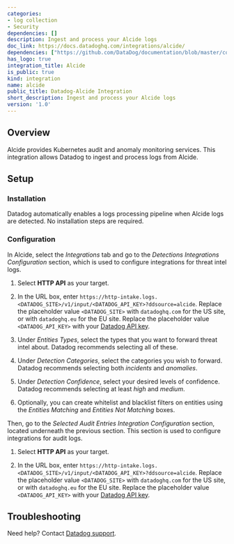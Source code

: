 ```yaml
---
categories:
- log collection
- Security
dependencies: []
description: Ingest and process your Alcide logs
doc_link: https://docs.datadoghq.com/integrations/alcide/
dependencies: ["https://github.com/DataDog/documentation/blob/master/content/en/integrations/alcide.md"]
has_logo: true
integration_title: Alcide
is_public: true
kind: integration
name: alcide
public_title: Datadog-Alcide Integration
short_description: Ingest and process your Alcide logs
version: '1.0'
---
```


## Overview

Alcide provides Kubernetes audit and anomaly monitoring services. This integration allows Datadog to ingest and process logs from Alcide.

## Setup

### Installation

Datadog automatically enables a logs processing pipeline when Alcide logs are detected. No installation steps are required.

### Configuration

In Alcide, select the _Integrations_ tab and go to the _Detections Integrations Configuration_ section, which is used to configure integrations for threat intel logs.

1. Select **HTTP API** as your target.

2. In the URL box, enter `https://http-intake.logs.<DATADOG_SITE>/v1/input/<DATADOG_API_KEY>?ddsource=alcide`. Replace the placeholder value `<DATADOG_SITE>` with `datadoghq.com` for the US site, or with `datadoghq.eu` for the EU site. Replace the placeholder value `<DATADOG_API_KEY>` with your [Datadog API key][1].

3. Under _Entities Types_, select the types that you want to forward threat intel about. Datadog recommends selecting all of these.

4. Under _Detection Categories_, select the categories you wish to forward. Datadog recommends selecting both _incidents_ and _anomalies_.

5. Under _Detection Confidence_, select your desired levels of confidence. Datadog recommends selecting at least _high_ and _medium_.

6. Optionally, you can create whitelist and blacklist filters on entities using the _Entities Matching_ and _Entities Not Matching_ boxes.

Then, go to the _Selected Audit Entries Integration Configuration_ section, located underneath the previous section. This section is used to configure integrations for audit logs.

1. Select **HTTP API** as your target.

2. In the URL box, enter `https://http-intake.logs.<DATADOG_SITE>/v1/input/<DATADOG_API_KEY>?ddsource=alcide`. Replace the placeholder value `<DATADOG_SITE>` with `datadoghq.com` for the US site, or with `datadoghq.eu` for the EU site. Replace the placeholder value `<DATADOG_API_KEY>` with your [Datadog API key][1].

## Troubleshooting

Need help? Contact [Datadog support][2].

[1]: https://app.datadoghq.com/account/settings#api
[2]: /help/
